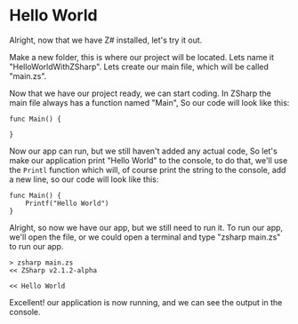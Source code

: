# Hello World
Alright, now that we have Z# installed, let's try it out.

Make a new folder, this is where our project will be located.
Lets name it "HelloWorldWithZSharp".
Lets create our main file, which will be called "main.zs".

Now that we have our project ready, we can start coding.
In ZSharp the main file always has a function named "Main", So our code will look like this:

```
func Main() {

}
```

Now our app can run, but we still haven't added any actual code, So let's make our application print "Hello World" to the console, to do that, we'll use the `Printl` function which will, of course print the string to the console, add a new line, so our code will look like this:

```
func Main() {
    Printf("Hello World")
}
```

Alright, so now we have our app, but we still need to run it.
To run our app, we'll open the file, or we could open a terminal and type "zsharp main.zs" to run our app.

```
> zsharp main.zs
<< ZSharp v2.1.2-alpha

<< Hello World
```

Excellent! our application is now running, and we can see the output in the console.